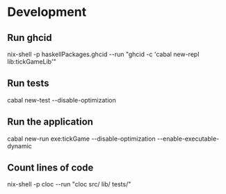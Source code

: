 
# Development

## Run ghcid
nix-shell -p haskellPackages.ghcid --run "ghcid -c 'cabal new-repl lib:tickGameLib'"

## Run tests
cabal new-test --disable-optimization

## Run the application
cabal new-run exe:tickGame --disable-optimization --enable-executable-dynamic

## Count lines of code
nix-shell -p cloc --run "cloc src/ lib/ tests/"
